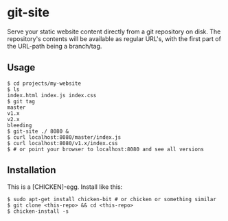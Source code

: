
# git-site

Serve your static website content directly from a git repository on
disk. The repository's contents will be available as regular URL's,
with the first part of the URL-path being a branch/tag.

## Usage

```
$ cd projects/my-website
$ ls
index.html index.js index.css
$ git tag
master
v1.x
v2.x
bleeding
$ git-site ./ 8080 &
$ curl localhost:8080/master/index.js
$ curl localhost:8080/v1.x/index.css
$ # or point your browser to localhost:8080 and see all versions
```

## Installation

This is a [CHICKEN]-egg. Install like this:

```
$ sudo apt-get install chicken-bit # or chicken or something similar
$ git clone <this-repo> && cd <this-repo>
$ chicken-install -s
```

